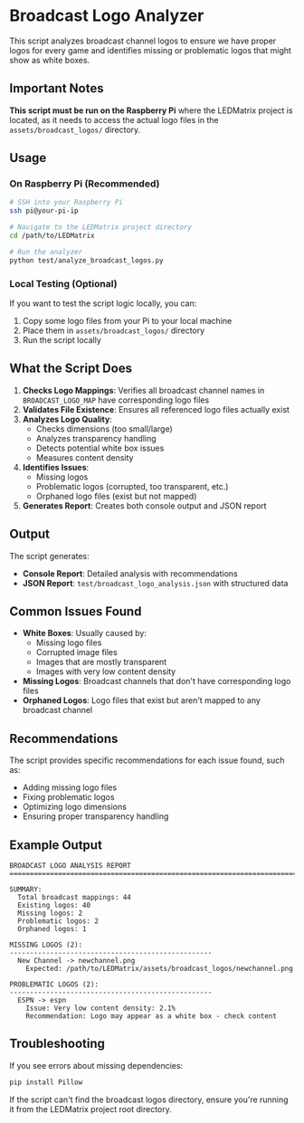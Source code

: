 # Broadcast Logo Analyzer

This script analyzes broadcast channel logos to ensure we have proper logos for every game and identifies missing or problematic logos that might show as white boxes.

## Important Notes

**This script must be run on the Raspberry Pi** where the LEDMatrix project is located, as it needs to access the actual logo files in the `assets/broadcast_logos/` directory.

## Usage

### On Raspberry Pi (Recommended)

```bash
# SSH into your Raspberry Pi
ssh pi@your-pi-ip

# Navigate to the LEDMatrix project directory
cd /path/to/LEDMatrix

# Run the analyzer
python test/analyze_broadcast_logos.py
```

### Local Testing (Optional)

If you want to test the script logic locally, you can:

1. Copy some logo files from your Pi to your local machine
2. Place them in `assets/broadcast_logos/` directory
3. Run the script locally

## What the Script Does

1. **Checks Logo Mappings**: Verifies all broadcast channel names in `BROADCAST_LOGO_MAP` have corresponding logo files
2. **Validates File Existence**: Ensures all referenced logo files actually exist
3. **Analyzes Logo Quality**: 
   - Checks dimensions (too small/large)
   - Analyzes transparency handling
   - Detects potential white box issues
   - Measures content density
4. **Identifies Issues**:
   - Missing logos
   - Problematic logos (corrupted, too transparent, etc.)
   - Orphaned logo files (exist but not mapped)
5. **Generates Report**: Creates both console output and JSON report

## Output

The script generates:
- **Console Report**: Detailed analysis with recommendations
- **JSON Report**: `test/broadcast_logo_analysis.json` with structured data

## Common Issues Found

- **White Boxes**: Usually caused by:
  - Missing logo files
  - Corrupted image files
  - Images that are mostly transparent
  - Images with very low content density
- **Missing Logos**: Broadcast channels that don't have corresponding logo files
- **Orphaned Logos**: Logo files that exist but aren't mapped to any broadcast channel

## Recommendations

The script provides specific recommendations for each issue found, such as:
- Adding missing logo files
- Fixing problematic logos
- Optimizing logo dimensions
- Ensuring proper transparency handling

## Example Output

```
BROADCAST LOGO ANALYSIS REPORT
================================================================================

SUMMARY:
  Total broadcast mappings: 44
  Existing logos: 40
  Missing logos: 2
  Problematic logos: 2
  Orphaned logos: 1

MISSING LOGOS (2):
--------------------------------------------------
  New Channel -> newchannel.png
    Expected: /path/to/LEDMatrix/assets/broadcast_logos/newchannel.png

PROBLEMATIC LOGOS (2):
--------------------------------------------------
  ESPN -> espn
    Issue: Very low content density: 2.1%
    Recommendation: Logo may appear as a white box - check content
```

## Troubleshooting

If you see errors about missing dependencies:
```bash
pip install Pillow
```

If the script can't find the broadcast logos directory, ensure you're running it from the LEDMatrix project root directory.
